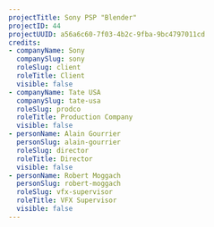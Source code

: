 ```yaml
---
projectTitle: Sony PSP "Blender"
projectID: 44
projectUUID: a56a6c60-7f03-4b2c-9fba-9bc4797011cd
credits:
- companyName: Sony
  companySlug: sony
  roleSlug: client
  roleTitle: Client
  visible: false
- companyName: Tate USA
  companySlug: tate-usa
  roleSlug: prodco
  roleTitle: Production Company
  visible: false
- personName: Alain Gourrier
  personSlug: alain-gourrier
  roleSlug: director
  roleTitle: Director
  visible: false
- personName: Robert Moggach
  personSlug: robert-moggach
  roleSlug: vfx-supervisor
  roleTitle: VFX Supervisor
  visible: false
---
```

